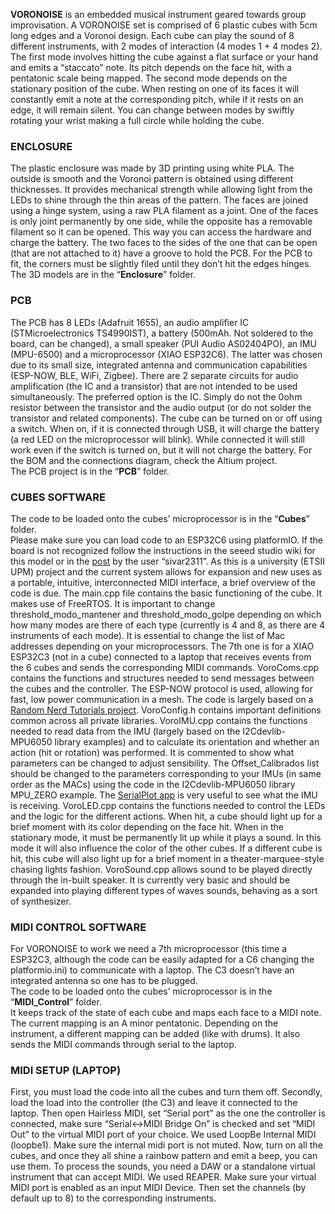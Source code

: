 **VORONOISE** is an embedded musical instrument geared towards group improvisation. A VORONOISE set is comprised of 6 plastic cubes with 5cm long edges and a Voronoi design. Each cube can play the sound of 8 different instruments, with 2 modes of interaction (4 modes 1 + 4 modes 2). The first mode involves hitting the cube against a flat surface or your hand and emits a “staccato” note. Its pitch depends on the face hit, with a pentatonic scale being mapped. The second mode depends on the stationary position of the cube. When resting on one of its faces it will constantly emit a note at the corresponding pitch, while if it rests on an edge, it will remain silent. You can change between modes by swiftly rotating your wrist making a full circle while holding the cube.  
  
### ENCLOSURE
The plastic enclosure was made by 3D printing using white PLA. The outside is smooth and the Voronoi pattern is obtained using different thicknesses. It provides mechanical strength while allowing light from the LEDs to shine through the thin areas of the pattern. The faces are joined using a hinge system, using a raw PLA filament as a joint. One of the faces is only joint permanently by one side, while the opposite has a removable filament so it can be opened. This way you can access the hardware and charge the battery. The two faces to the sides of the one that can be open (that are not attached to it) have a groove to hold the PCB. For the PCB to fit, the corners must be slightly filed until they don’t hit the edges hinges.  
The 3D models are in the “**Enclosure**” folder.  
  
### PCB
The PCB has 8 LEDs (Adafruit 1655), an audio amplifier IC (STMicroelectronics TS4990IST), a battery (500mAh. Not soldered to the board, can be changed), a small speaker (PUI Audio AS02404PO), an IMU (MPU-6500) and a microprocessor (XIAO ESP32C6). The latter was chosen due to its small size, integrated antenna and communication capabilities (ESP-NOW, BLE, WiFi, Zigbee). There are 2 separate circuits for audio amplification (the IC and a transistor) that are not intended to be used simultaneously. The preferred option is the IC. Simply do not the 0ohm resistor between the transistor and the audio output (or do not solder the transistor and related components).
The cube can be turned on or off using a switch. When on, if it is connected through USB, it will charge the battery (a red LED on the microprocessor will blink). While connected it will still work even if the switch is turned on, but it will not charge the battery. For the BOM and the connections diagram, check the Altium project.  
The PCB project is in the “**PCB**” folder.

### CUBES SOFTWARE
The code to be loaded onto the cubes’ microprocessor is in the “**Cubes**” folder.  
Please make sure you can load code to an ESP32C6 using platformIO. If the board is not recognized follow the instructions in the seeed studio wiki for this model or in the [post](https://community.platformio.org/t/how-to-flash-xiao-seeed-esp32-c6/44742/2) by the user “sivar2311”.
As this is a university (ETSII UPM) project and the current system allows for expansion and new uses as a portable, intuitive, interconnected MIDI interface, a brief overview of the code is due. 
The main.cpp file contains the basic functioning of the cube. It makes use of FreeRTOS. It is important to change threshold_modo_mantener and threshold_modo_golpe depending on which how many modes are there of each type (currently is 4 and 8, as there are 4 instruments of each mode). It is essential to change the list of Mac addresses depending on your microprocessors. The 7th one is for a XIAO ESP32C3 (not in a cube) connected to a laptop that receives events from the 6 cubes and sends the corresponding MIDI commands.
VoroComs.cpp contains the functions and structures needed to send messages between the cubes and the controller. The ESP-NOW protocol is used, allowing for fast, low power communication in a mesh. The code is largely based on a [Random Nerd Tutorials project](https://randomnerdtutorials.com/esp-now-two-way-communication-esp32/).
VoroConfig.h contains important definitions common across all private libraries.
VoroIMU.cpp contains the functions needed to read data from the IMU (largely based on the I2Cdevlib-MPU6050 library examples) and to calculate its orientation and whether an action (hit or rotation) was performed. It is commented to show what parameters can be changed to adjust sensibility. The Offset_Calibrados list should be changed to the parameters corresponding to your IMUs (in same order as the MACs) using the code in the I2Cdevlib-MPU6050 library MPU_ZERO example. The [SerialPlot app](https://hackaday.io/project/5334-serialplot-realtime-plotting-software) is very useful to see what the IMU is receiving.
VoroLED.cpp contains the functions needed to control the LEDs and the logic for the different actions. When hit, a cube should light up for a brief moment with its color depending on the face hit. When in the stationary mode, it must be permanently lit up while it plays a sound. In this mode it will also influence the color of the other cubes. If a different cube is hit, this cube will also light up for a brief moment in a theater-marquee-style chasing lights fashion.
VoroSound.cpp allows sound to be played directly through the in-built speaker. It is currently very basic and should be expanded into playing different types of waves sounds, behaving as a sort of synthesizer.

### MIDI CONTROL SOFTWARE
For VORONOISE to work we need a 7th microprocessor (this time a ESP32C3, although the code can be easily adapted for a C6 changing the platformio.ini) to communicate with a laptop. The C3 doesn’t have an integrated antenna so one has to be plugged.  
The code to be loaded onto the cubes’ microprocessor is in the “**MIDI_Control**” folder.  
It keeps track of the state of each cube and maps each face to a MIDI note. The current mapping is an A minor pentatonic. Depending on the instrument, a different mapping can be added (like with drums). It also sends the MIDI commands through serial to the laptop.

### MIDI SETUP (LAPTOP)
First, you must load the code into all the cubes and turn them off.
Secondly, load the load into the controller (the C3) and leave it connected to the laptop.
Then open Hairless MIDI, set “Serial port” as the one the controller is connected, make sure “Serial<->MIDI Bridge On” is checked and set “MIDI Out” to the virtual MIDI port of your choice. We used LoopBe Internal MIDI (loopbe1). Make sure the internal midi port is not muted.
Now, turn on all the cubes, and once they all shine a rainbow pattern and emit a beep, you can use them.
To process the sounds, you need a DAW or a standalone virtual instrument that can accept MIDI. We used REAPER.
Make sure your virtual MIDI port is enabled as an input MIDI Device. Then set the channels (by default up to 8) to the corresponding instruments.
